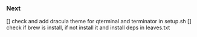 ### Next 

[] check and add dracula theme for qterminal and terminator in setup.sh
[] check if brew is install, if not install it and install deps in leaves.txt
